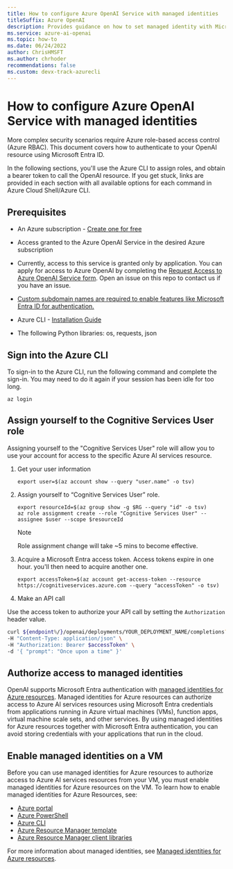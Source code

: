 ```yaml
---
title: How to configure Azure OpenAI Service with managed identities
titleSuffix: Azure OpenAI
description: Provides guidance on how to set managed identity with Microsoft Entra ID
ms.service: azure-ai-openai
ms.topic: how-to 
ms.date: 06/24/2022
author: ChrisHMSFT
ms.author: chrhoder
recommendations: false
ms.custom: devx-track-azurecli
---
```


# How to configure Azure OpenAI Service with managed identities

More complex security scenarios require Azure role-based access control (Azure RBAC). This document covers how to authenticate to your OpenAI resource using Microsoft Entra ID.

In the following sections, you'll use  the Azure CLI to assign roles, and obtain a bearer token to call the OpenAI resource. If you get stuck, links are provided in each section with all available options for each command in Azure Cloud Shell/Azure CLI.

## Prerequisites

- An Azure subscription - <a href="https://azure.microsoft.com/free/cognitive-services" target="_blank">Create one for free</a>
- Access granted to the Azure OpenAI Service in the desired Azure subscription
-   Currently, access to this service is granted only by application. You can apply for access to Azure OpenAI by completing the [Request Access to Azure OpenAI Service form](https://aka.ms/oai/access). Open an issue on this repo to contact us if you have an issue.

- [Custom subdomain names are required to enable features like Microsoft Entra ID for authentication.](
../../cognitive-services-custom-subdomains.md)

- Azure CLI - [Installation Guide](/cli/azure/install-azure-cli)
- The following Python libraries: os, requests, json

## Sign into the Azure CLI

To sign-in to the Azure CLI, run the following command and complete the sign-in. You may need to do it again if your session has been idle for too long.

```azurecli
az login
```

## Assign yourself to the Cognitive Services User role

Assigning yourself to the "Cognitive Services User" role will allow you to use your account for access to the specific Azure AI services resource.

1. Get your user information

    ```azurecli
    export user=$(az account show --query "user.name" -o tsv)
    ```

2. Assign yourself to “Cognitive Services User” role.

    ```azurecli
    export resourceId=$(az group show -g $RG --query "id" -o tsv)
    az role assignment create --role "Cognitive Services User" --assignee $user --scope $resourceId
    ```

    > [!NOTE]
    > Role assignment change will take ~5 mins to become effective.

3. Acquire a Microsoft Entra access token. Access tokens expire in one hour. you'll then need to acquire another one.

    ```azurecli
    export accessToken=$(az account get-access-token --resource https://cognitiveservices.azure.com --query "accessToken" -o tsv)
    ```

4. Make an API call

Use the access token to authorize your API call by setting the `Authorization` header value.


```bash
curl ${endpoint%/}/openai/deployments/YOUR_DEPLOYMENT_NAME/completions?api-version=2023-05-15 \
-H "Content-Type: application/json" \
-H "Authorization: Bearer $accessToken" \
-d '{ "prompt": "Once upon a time" }'
```

## Authorize access to managed identities

OpenAI supports Microsoft Entra authentication with [managed identities for Azure resources](../../../active-directory/managed-identities-azure-resources/overview.md). Managed identities for Azure resources can authorize access to Azure AI services resources using Microsoft Entra credentials from applications running in Azure virtual machines (VMs), function apps, virtual machine scale sets, and other services. By using managed identities for Azure resources together with Microsoft Entra authentication, you can avoid storing credentials with your applications that run in the cloud.  

## Enable managed identities on a VM

Before you can use managed identities for Azure resources to authorize access to Azure AI services resources from your VM, you must enable managed identities for Azure resources on the VM. To learn how to enable managed identities for Azure Resources, see:

- [Azure portal](../../../active-directory/managed-identities-azure-resources/qs-configure-portal-windows-vm.md)
- [Azure PowerShell](../../../active-directory/managed-identities-azure-resources/qs-configure-powershell-windows-vm.md)
- [Azure CLI](../../../active-directory/managed-identities-azure-resources/qs-configure-cli-windows-vm.md)
- [Azure Resource Manager template](../../../active-directory/managed-identities-azure-resources/qs-configure-template-windows-vm.md)
- [Azure Resource Manager client libraries](../../../active-directory/managed-identities-azure-resources/qs-configure-sdk-windows-vm.md)

For more information about managed identities, see [Managed identities for Azure resources](../../../active-directory/managed-identities-azure-resources/overview.md).
